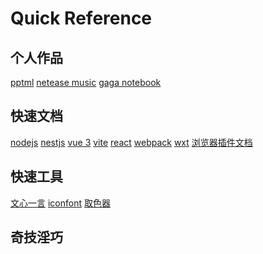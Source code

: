 # Quick Reference

## 个人作品

[pptml](https://yacshy.github.io/pptml/)<!--rehype:style=background: rgb(103 214 237);&class=tag&data-lang=react-->
[netease music](https://gitee.com/yacshy/imitate-netease-music)<!--rehype:style=background: rgb(103 214 237);&class=tag&data-lang=vue3-->
[gaga notebook](https://gitee.com/yacshy/gaga-notebook)<!--rehype:style=background: rgb(103 214 237);&class=tag&data-lang=taro-->
<!--rehype:class=home-card-->

## 快速文档

[nodejs](./refs/nodejs.md)<!--rehype:style=background: rgb(0 153 0);-->
[nestjs](./refs/nestjs.md)<!--rehype:style=background: rgb(237 21 67);-->
[vue 3](./refs/vue.md)<!--rehype:style=background: rgb(64 184 131);-->
[vite](./refs/vite.md)<!--rehype:style=background: rgb(116 123 255);-->
[react](./refs/react.md)<!--rehype:style=background: rgb(12 200 176);-->
[webpack](./refs/webpack.md)<!--rehype:style=background: rgb(116 123 255);-->
[wxt](./refs/wxt.md)<!--rehype:style=background: rgb(116 123 255);-->
[浏览器插件文档](https://open.chrome.360.cn/extension_dev/overview.html)<!--rehype:style=background: rgb(196 20 143);&class=tag&data-lang=设计-->
<!--rehype:class=home-card-->

## 快速工具

[文心一言](https://yiyan.baidu.com/)<!--rehype:style=background: rgb(119 168 196);&class=tag&data-lang=通用-->
[iconfont](https://www.iconfont.cn/)<!--rehype:style=background: rgb(196 20 143);&class=tag&data-lang=设计-->
[取色器](https://photokit.com/colors/eyedropper/?lang=zh)<!--rehype:style=background: rgb(196 20 143);&class=tag&data-lang=设计-->
<!--rehype:class=home-card-->

## 奇技淫巧
